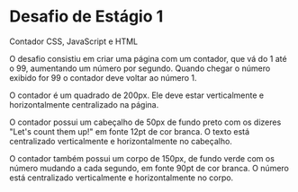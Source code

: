 # Desafio de Estágio 1
Contador CSS, JavaScript e HTML

O desafio consistiu em criar uma página com um contador, que vá do 1 até o 99, aumentando um número por segundo. Quando chegar o número exibido for 99 o contador deve voltar ao número 1.

O contador é um quadrado de 200px. Ele deve estar verticalmente e horizontalmente centralizado na página.

O contador possui um cabeçalho de 50px de fundo preto com os dizeres "Let's count them up!" em fonte 12pt de cor branca. O texto está centralizado verticalmente e horizontalmente no cabeçalho.

O contador também possui um corpo de 150px, de fundo verde com os número mudando a cada segundo, em fonte 90pt de cor branca. O número está centralizado verticalmente e horizontalmente no corpo.
